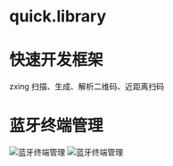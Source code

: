 # quick.library
快速开发框架
====
zxing 扫描、生成、解析二维码、近距离扫码

蓝牙终端管理
====
![蓝牙终端管理](https://img-blog.csdn.net/20180604145009313 "蓝牙管理")
![蓝牙终端管理](https://img-blog.csdn.net/20180604145021307 "搜索蓝牙")
